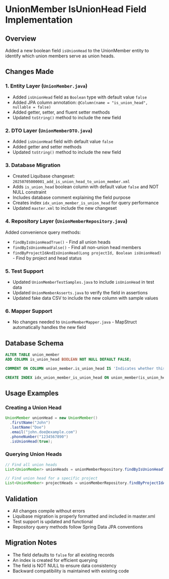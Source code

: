 # UnionMember IsUnionHead Field Implementation

## Overview

Added a new boolean field `isUnionHead` to the UnionMember entity to identify which union members serve as union heads.

## Changes Made

### 1. Entity Layer (`UnionMember.java`)

- Added `isUnionHead` field as `Boolean` type with default value `false`
- Added JPA column annotation: `@Column(name = "is_union_head", nullable = false)`
- Added getter, setter, and fluent setter methods
- Updated `toString()` method to include the new field

### 2. DTO Layer (`UnionMemberDTO.java`)

- Added `isUnionHead` field with default value `false`
- Added getter and setter methods
- Updated `toString()` method to include the new field

### 3. Database Migration

- Created Liquibase changeset: `20250705000001_add_is_union_head_to_union_member.xml`
- Adds `is_union_head` boolean column with default value `false` and NOT NULL constraint
- Includes database comment explaining the field purpose
- Creates index `idx_union_member_is_union_head` for query performance
- Updated `master.xml` to include the new changeset

### 4. Repository Layer (`UnionMemberRepository.java`)

Added convenience query methods:

- `findByIsUnionHeadTrue()` - Find all union heads
- `findByIsUnionHeadFalse()` - Find all non-union head members
- `findByProjectIdAndIsUnionHead(Long projectId, Boolean isUnionHead)` - Find by project and head status

### 5. Test Support

- Updated `UnionMemberTestSamples.java` to include `isUnionHead` in test data
- Updated `UnionMemberAsserts.java` to verify the field in assertions
- Updated fake data CSV to include the new column with sample values

### 6. Mapper Support

- No changes needed to `UnionMemberMapper.java` - MapStruct automatically handles the new field

## Database Schema

```sql
ALTER TABLE union_member
ADD COLUMN is_union_head BOOLEAN NOT NULL DEFAULT FALSE;

COMMENT ON COLUMN union_member.is_union_head IS 'Indicates whether this union member is the head of the union';

CREATE INDEX idx_union_member_is_union_head ON union_member(is_union_head);
```

## Usage Examples

### Creating a Union Head

```java
UnionMember unionHead = new UnionMember()
  .firstName("John")
  .lastName("Doe")
  .email("john.doe@example.com")
  .phoneNumber("1234567890")
  .isUnionHead(true);

```

### Querying Union Heads

```java
// Find all union heads
List<UnionMember> unionHeads = unionMemberRepository.findByIsUnionHeadTrue();

// Find union head for a specific project
List<UnionMember> projectHeads = unionMemberRepository.findByProjectIdAndIsUnionHead(projectId, true);

```

## Validation

- All changes compile without errors
- Liquibase migration is properly formatted and included in master.xml
- Test support is updated and functional
- Repository query methods follow Spring Data JPA conventions

## Migration Notes

- The field defaults to `false` for all existing records
- An index is created for efficient querying
- The field is NOT NULL to ensure data consistency
- Backward compatibility is maintained with existing code
